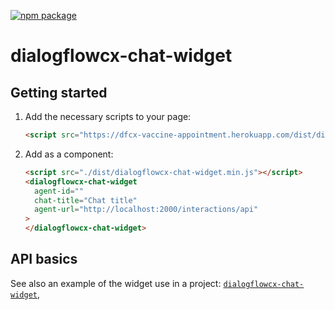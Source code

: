 [![npm package](https://badge.fury.io/js/dialogflow-chat-widget.svg)](https://badge.fury.io/js/dialogflow-chat-widget)

# dialogflowcx-chat-widget

## Getting started

1. Add the necessary scripts to your page:

   ```html
   <script src="https://dfcx-vaccine-appointment.herokuapp.com/dist/dialogflowcx-chat-widget.min.js"></script>
   ```

2. Add as a component:

   ```html
   <script src="./dist/dialogflowcx-chat-widget.min.js"></script>
   <dialogflowcx-chat-widget
     agent-id=""
     chat-title="Chat title"
     agent-url="http://localhost:2000/interactions/api"
   >
   </dialogflowcx-chat-widget>
   ```

## API basics

See also an example of the widget use in a project:
[`dialogflowcx-chat-widget`](https://github.com/MTN-AYOBA-HACK-2021/ayoba_botchway44/tree/master/README.md),
